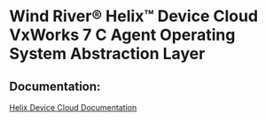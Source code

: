 Wind River® Helix™ Device Cloud VxWorks 7 C Agent Operating System Abstraction Layer
===============================

Documentation:
--------------
[Helix Device Cloud Documentation](https://knowledge.windriver.com/?cid=hdcx)

